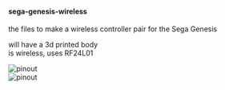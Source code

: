 #### sega-genesis-wireless  
the files to make a wireless controller pair for the Sega Genesis  

will have a 3d printed body  
is wireless, uses RF24L01  

![pinout](/images/genesis_joyxtick.jpg)  
![pinout](http://https://old-computers.com/MUSEUM/connectors/genesis_joystick.gif)  

